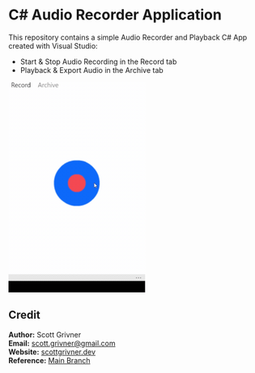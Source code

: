 # C# Audio Recorder Application

This repository contains a simple Audio Recorder and Playback C# App created with Visual Studio:
- Start & Stop Audio Recording in the Record tab
- Playback & Export Audio in the Archive tab

![Demo](/Assets/images/demo.gif)

## Credit
**Author:** Scott Grivner <br>
**Email:** scott.grivner@gmail.com <br>
**Website:** [scottgrivner.dev](https://www.scottgriv.dev) <br>
**Reference:** [Main Branch](https://github.com/scottgriv/Speak-Out)
